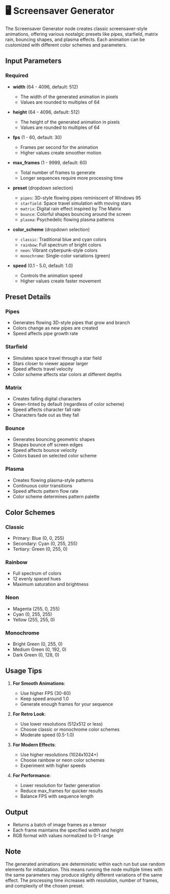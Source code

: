 # 🖥️ Screensaver Generator

The Screensaver Generator node creates classic screensaver-style animations, offering various nostalgic presets like pipes, starfield, matrix rain, bouncing shapes, and plasma effects. Each animation can be customized with different color schemes and parameters.

## Input Parameters

### Required

- **width** (64 - 4096, default: 512)
  - The width of the generated animation in pixels
  - Values are rounded to multiples of 64

- **height** (64 - 4096, default: 512)
  - The height of the generated animation in pixels
  - Values are rounded to multiples of 64

- **fps** (1 - 60, default: 30)
  - Frames per second for the animation
  - Higher values create smoother motion

- **max_frames** (1 - 9999, default: 60)
  - Total number of frames to generate
  - Longer sequences require more processing time

- **preset** (dropdown selection)
  - `pipes`: 3D-style flowing pipes reminiscent of Windows 95
  - `starfield`: Space travel simulation with moving stars
  - `matrix`: Digital rain effect inspired by The Matrix
  - `bounce`: Colorful shapes bouncing around the screen
  - `plasma`: Psychedelic flowing plasma patterns

- **color_scheme** (dropdown selection)
  - `classic`: Traditional blue and cyan colors
  - `rainbow`: Full spectrum of bright colors
  - `neon`: Vibrant cyberpunk-style colors
  - `monochrome`: Single-color variations (green)

- **speed** (0.1 - 5.0, default: 1.0)
  - Controls the animation speed
  - Higher values create faster movement

## Preset Details

### Pipes
- Generates flowing 3D-style pipes that grow and branch
- Colors change as new pipes are created
- Speed affects pipe growth rate

### Starfield
- Simulates space travel through a star field
- Stars closer to viewer appear larger
- Speed affects travel velocity
- Color scheme affects star colors at different depths

### Matrix
- Creates falling digital characters
- Green-tinted by default (regardless of color scheme)
- Speed affects character fall rate
- Characters fade out as they fall

### Bounce
- Generates bouncing geometric shapes
- Shapes bounce off screen edges
- Speed affects bounce velocity
- Colors based on selected color scheme

### Plasma
- Creates flowing plasma-style patterns
- Continuous color transitions
- Speed affects pattern flow rate
- Color scheme determines pattern palette

## Color Schemes

### Classic
- Primary: Blue (0, 0, 255)
- Secondary: Cyan (0, 255, 255)
- Tertiary: Green (0, 255, 0)

### Rainbow
- Full spectrum of colors
- 12 evenly spaced hues
- Maximum saturation and brightness

### Neon
- Magenta (255, 0, 255)
- Cyan (0, 255, 255)
- Yellow (255, 255, 0)

### Monochrome
- Bright Green (0, 255, 0)
- Medium Green (0, 192, 0)
- Dark Green (0, 128, 0)

## Usage Tips

1. **For Smooth Animations**:
   - Use higher FPS (30-60)
   - Keep speed around 1.0
   - Generate enough frames for your sequence

2. **For Retro Look**:
   - Use lower resolutions (512x512 or less)
   - Choose classic or monochrome color schemes
   - Moderate speed (0.5-1.0)

3. **For Modern Effects**:
   - Use higher resolutions (1024x1024+)
   - Choose rainbow or neon color schemes
   - Experiment with higher speeds

4. **For Performance**:
   - Lower resolution for faster generation
   - Reduce max_frames for quicker results
   - Balance FPS with sequence length

## Output

- Returns a batch of image frames as a tensor
- Each frame maintains the specified width and height
- RGB format with values normalized to 0-1 range

## Note

The generated animations are deterministic within each run but use random elements for initialization. This means running the node multiple times with the same parameters may produce slightly different variations of the same effect. The processing time increases with resolution, number of frames, and complexity of the chosen preset.
